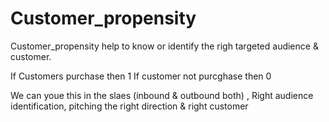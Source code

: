 # Customer_propensity
Customer_propensity help to know or identify the righ targeted audience & customer.


If Customers purchase then 1 
If customer not purcghase then 0

We can youe this in the slaes (inbound & outbound both) , Right audience identification, pitching the right direction & right customer 
